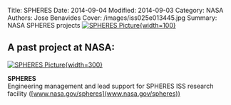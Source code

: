 Title: SPHERES
Date: 2014-09-04 
Modified: 2014-09-03 
Category: NASA 
Authors: Jose Benavides
Cover: /images/iss025e013445.jpg 
Summary: NASA SPHERES projects [![SPHERES Picture]({static}/images/iss025e013445.jpg "SPHERES"){width=100}](https://www.nasa.gov/spheres)

## A past project at NASA:

[![SPHERES Picture]({static}/images/iss025e013445.jpg "SPHERES"){width=300}](https://www.nasa.gov/spheres)

**SPHERES**  
Engineering management and lead support for SPHERES ISS research facility ([www.nasa.gov/spheres](www.nasa.gov/spheres))

